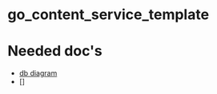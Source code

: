 # go_content_service_template


# Needed doc's
- [db diagram](https://dbdiagram.io/d/content_service-65b7385eac844320aee91594)
- []